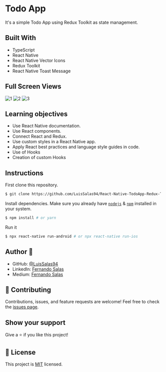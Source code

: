 # Todo App
It's a simple Todo App using Redux Toolkit as state management.
    
## Built With

- TypeScript
- React Native
- React Native Vector Icons
- Redux Toolkit
- React Native Toast Message
 

## Full Screen Views
![1](https://user-images.githubusercontent.com/57297709/222930357-81bcb881-d160-48be-91f8-ce69ede26250.png)
![2](https://user-images.githubusercontent.com/57297709/222930359-db9f172c-adf6-4edc-b46e-8eb0bf260ef0.png)
![3](https://user-images.githubusercontent.com/57297709/222930362-8d79f36a-d37a-417b-8d20-551911fceb4f.png)


  
## Learning objectives
- Use React Native documentation.
- Use React components.
- Connect React and Redux.
- Use custom styles in a React Native app.
- Apply React best practices and language style guides in code.
- Use of Hooks
- Creation of custom Hooks

## Instructions

First clone this repository.
```bash
$ git clone https://github.com/LuisSalas94/React-Native-TodoApp-Redux-Toolkit
```

Install dependencies. Make sure you already have [`nodejs`](https://nodejs.org/en/) & [`npm`](https://www.npmjs.com/) installed in your system.
```bash
$ npm install # or yarn
```

Run it
```bash
$ npx react-native run-android # or npx react-native run-ios
```


## Author 👤

- GitHub: [@LuisSalas94](https://github.com/LuisSalas94)
- LinkedIn: [Fernando Salas](https://www.linkedin.com/in/luisfernandosalasgave/)
- Medium: [Fernando Salas](https://medium.com/@luisfernandosalasg)

## 🤝 Contributing

Contributions, issues, and feature requests are welcome!
Feel free to check the [issues page](../../issues/).


## Show your support

Give a ⭐️ if you like this project!

## 📝 License

This project is [MIT](./MIT.md) licensed.
